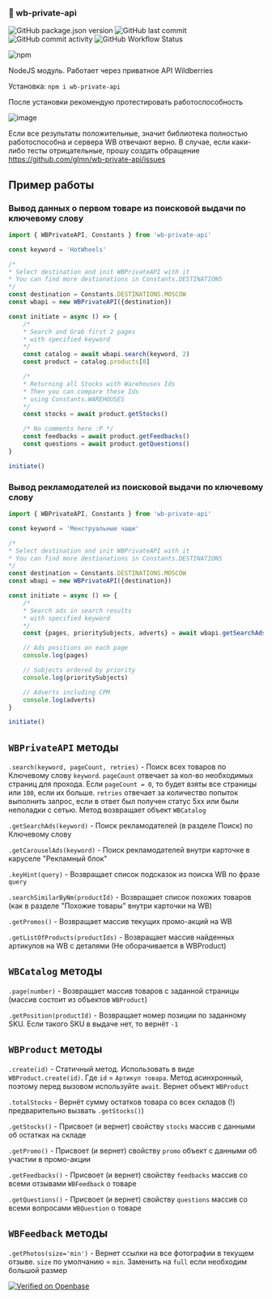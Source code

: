 <p align="center"><h3>🍒 wb-private-api</h3></p>

![GitHub package.json version](https://img.shields.io/github/package-json/v/glmn/wb-private-api) ![GitHub last commit](https://img.shields.io/github/last-commit/glmn/wb-private-api) ![GitHub commit activity](https://img.shields.io/github/commit-activity/m/glmn/wb-private-api) ![GitHub Workflow Status](https://img.shields.io/github/workflow/status/glmn/wb-private-api/Node.js%20CI)

![npm](https://nodei.co/npm/wb-private-api.png)

NodeJS модуль. Работает через приватное API Wildberries

Установка: `npm i wb-private-api`

После установки рекомендую протестировать работоспособность

![image](https://user-images.githubusercontent.com/1326151/198322503-f16c2051-5bf0-4887-bc9f-2bd28c368282.png)


Если все результаты положительные, значит библиотека полностью работоспособна и сервера WB отвечают верно. В случае, если каки-либо тесты отрицательные, прошу создать обращение https://github.com/glmn/wb-private-api/issues

## Пример работы

### Вывод данных о первом товаре из поисковой выдачи по ключевому слову
```js
import { WBPrivateAPI, Constants } from 'wb-private-api'

const keyword = 'HotWheels'

/*
* Select destination and init WBPrivateAPI with it
* You can find more destionations in Constants.DESTINATIONS
*/
const destination = Constants.DESTINATIONS.MOSCOW
const wbapi = new WBPrivateAPI({destination})

const initiate = async () => {
    /*
    * Search and Grab first 2 pages
    * with specified keyword
    */
    const catalog = await wbapi.search(keyword, 2)
    const product = catalog.products[0]

    /*
    * Returning all Stocks with Warehouses Ids
    * Then you can compare these Ids
    * using Constants.WAREHOUSES
    */
    const stocks = await product.getStocks()

    /* No comments here :P */
    const feedbacks = await product.getFeedbacks()
    const questions = await product.getQuestions()
}

initiate()
```

### Вывод рекламодателей из поисковой выдачи по ключевому слову
```js
import { WBPrivateAPI, Constants } from 'wb-private-api'

const keyword = 'Менструальные чаши'

/*
* Select destination and init WBPrivateAPI with it
* You can find more destionations in Constants.DESTINATIONS
*/
const destination = Constants.DESTINATIONS.MOSCOW
const wbapi = new WBPrivateAPI({destination})

const initiate = async () => {
    /*
    * Search ads in search results
    * with specified keyword
    */
    const {pages, prioritySubjects, adverts} = await wbapi.getSearchAds(keyword)

    // Ads positions on each page
    console.log(pages)

    // Subjects ordered by priority
    console.log(prioritySubjects)

    // Adverts including CPM
    console.log(adverts)
}

initiate()
```

## `WBPrivateAPI` методы
`.search(keyword, pageCount, retries)` - Поиск всех товаров по Ключевому слову `keyword`. `pageCount` отвечает за кол-во необходимых страниц для прохода. Если `pageCount = 0`, то будет взяты все страницы или `100`, если их больше. `retries` отвечает за количество попыток выполнить запрос, если в ответ был получен статус 5хх или были неполадки с сетью. Метод возвращает объект `WBCatalog`

`.getSearchAds(keyword)` - Поиск рекламодателей (в разделе Поиск) по Ключевому слову

`.getCarouselAds(keyword)` - Поиск рекламодателей внутри карточке в каруселе "Рекламный блок"

`.keyHint(query)` - Возвращает список подсказок из поиска WB по фразе `query`

`.searchSimilarByNm(productId)` - Возвращает список похожих товаров (как в разделе "Похожие товары" внутри карточки на WB)

`.getPromos()` - Возвращает массив текущих промо-акций на WB

`.getListOfProducts(productIds)` - Возвращает массив найденных артикулов на WB с деталями (Не оборачивается в WBProduct)

## `WBCatalog` методы
`.page(number)` - Возвращает массив товаров с заданной страницы (массив состоит из объектов `WBProduct`)

`.getPosition(productId)` - Возвращает номер позиции по заданному SKU. Если такого SKU в выдаче нет, то вернёт `-1`

## `WBProduct` методы
`.create(id)` - Статичный метод. Использовать в виде `WBProduct.create(id)`. Где `id` = `Артикул товара`. Метод асинхронный, поэтому перед вызовом используйте `await`. Вернет объект `WBProduct`

`.totalStocks` - Вернёт сумму остатков товара со всех складов (!) предварительно вызвать `.getStocks()`)

`.getStocks()` - Присвоет (и вернет) свойству `stocks`  массив с данными об остатках на складе

`.getPromo()` - Присвоет (и вернет) свойству `promo` объект с данными об участии в промо-акции

`.getFeedbacks()` - Присвоет (и вернет) свойству `feedbacks` массив со всеми отзывами `WBFeedback` о товаре

`.getQuestions()` - Присвоет (и вернет) свойству `questions` массив со всеми вопросами `WBQuestion` о товаре

## `WBFeedback` методы

`.getPhotos(size='min')` - Вернет ссылки на все фотографии в текущем отзыве. `size` по умолчанию = `min`. Заменить на `full` если необходим большой размер

[![Verified on Openbase](https://badges.openbase.com/js/verified/wb-private-api.svg?token=yS0bpJQgFYOsdNzGVKyXsudiHKfqZve3FHuweIWRjnM=)](https://openbase.com/js/wb-private-api?utm_source=embedded&amp;utm_medium=badge&amp;utm_campaign=rate-badge)
